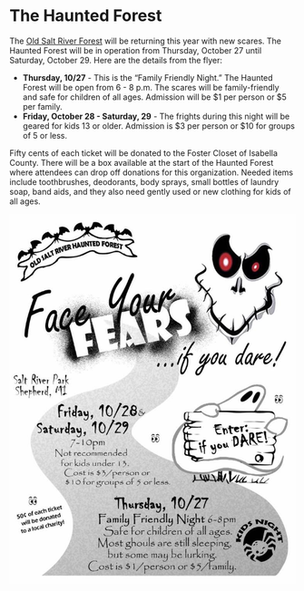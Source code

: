# The Haunted Forest

The [Old Salt River Forest](http://www.shepherdhistory.org/community-events/) will be returning this year with new scares. The Haunted Forest will be in operation from Thursday, October 27 until Saturday, October 29. Here are the details from the flyer:


* **Thursday, 10/27** - This is the “Family Friendly Night.” The Haunted Forest will be open from 6 - 8 p.m. The scares will be family-friendly and safe for children of all ages. Admission will be $1 per person or $5 per family.
* **Friday, October 28 - Saturday, 29** - The frights during this night will be geared for kids 13 or older. Admission is $3 per person or $10 for groups of 5 or less.

Fifty cents of each ticket will be donated to the Foster Closet of Isabella County. There will be a box available at the start of the Haunted Forest where attendees can drop off donations for this organization. Needed items include toothbrushes, deodorants, body sprays, small bottles of laundry soap, band aids, and they also need gently used or new clothing for kids of all ages.

![](hauntedtrail.jpg)